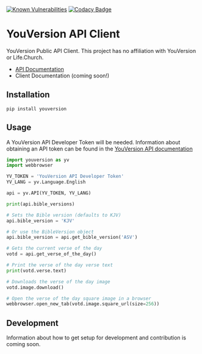 [![Known Vulnerabilities](https://snyk.io//test/github/jyksnw/yv-api-python/badge.svg?targetFile=requirements.txt)](https://snyk.io//test/github/jyksnw/yv-api-python?targetFile=requirements.txt)
[![Codacy Badge](https://api.codacy.com/project/badge/Grade/8828c30b95a841b7b0052977c243fdde)](https://www.codacy.com/manual/jyksnw/yv-api-python?utm_source=github.com&amp;utm_medium=referral&amp;utm_content=jyksnw/yv-api-python&amp;utm_campaign=Badge_Grade)

# YouVersion API Client

YouVersion Public API Client. This project has no affiliation with YouVersion or Life.Church.

* [API Documentation](https://yv-public-api-docs.netlify.com/index.html)
* Client Documentation (coming soon!)

## Installation

`pip install youversion`

## Usage

A YouVersion API Developer Token will be needed. Information about obtaining an API token can be found in the [YouVersion API documentation](https://yv-public-api-docs.netlify.com/getting-started.html#getting-an-api-token)

```python
import youversion as yv
import webbrowser

YV_TOKEN = 'YouVersion API Developer Token'
YV_LANG = yv.Language.English

api = yv.API(YV_TOKEN, YV_LANG)

print(api.bible_versions)

# Sets the Bible version (defaults to KJV)
api.bible_version = 'KJV'

# Or use the BibleVersion object
api.bible_version = api.get_bible_version('ASV')

# Gets the current verse of the day
votd = api.get_verse_of_the_day()

# Print the verse of the day verse text
print(votd.verse.text)

# Downloads the verse of the day image
votd.image.download()

# Open the verse of the day square image in a browser
webbrowser.open_new_tab(votd.image.square_url(size=256))
```

## Development

Information about how to get setup for development and contribution is coming soon.
